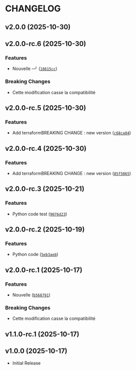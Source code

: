 # CHANGELOG

<!-- version list -->

## v2.0.0 (2025-10-30)


## v2.0.0-rc.6 (2025-10-30)

### Features

- Nouvelle ─╯
  ([`18615cc`](https://github.com/gsoulat/semantic-release-uv/commit/18615cc54ab87d7dc0557a7f28181fe3d9a05c53))

### Breaking Changes

- Cette modification casse la compatibilité


## v2.0.0-rc.5 (2025-10-30)

### Features

- Add terraformBREAKING CHANGE : new version
  ([`c68ca04`](https://github.com/gsoulat/semantic-release-uv/commit/c68ca04c70aadd943a21ba809cbd778c49d0229d))


## v2.0.0-rc.4 (2025-10-30)

### Features

- Add terraformBREAKING CHANGE : new version
  ([`85f5065`](https://github.com/gsoulat/semantic-release-uv/commit/85f5065fb8490fa4168511e772fe2124538c3e97))


## v2.0.0-rc.3 (2025-10-21)

### Features

- Python code test
  ([`9076d23`](https://github.com/gsoulat/semantic-release-uv/commit/9076d23346d46d9ba68308d3602c33a1b726f20c))


## v2.0.0-rc.2 (2025-10-19)

### Features

- Python code
  ([`5eb3aeb`](https://github.com/gsoulat/semantic-release-uv/commit/5eb3aebafad5c7ee7ceb3bbe5b95edd51315056a))


## v2.0.0-rc.1 (2025-10-17)

### Features

- Nouvelle
  ([`b568791`](https://github.com/gsoulat/semantic-release-uv/commit/b5687918402fbf38e32a7fb6c6574d8d5e32c36a))

### Breaking Changes

- Cette modification casse la compatibilité


## v1.1.0-rc.1 (2025-10-17)


## v1.0.0 (2025-10-17)

- Initial Release

